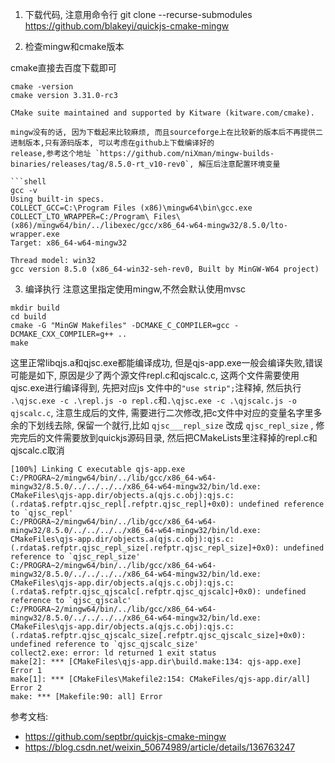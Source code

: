 
1. 下载代码, 注意用命令行
git clone --recurse-submodules https://github.com/blakeyi/quickjs-cmake-mingw

2. 检查mingw和cmake版本

cmake直接去百度下载即可
```shell
cmake -version
cmake version 3.31.0-rc3

CMake suite maintained and supported by Kitware (kitware.com/cmake).

mingw没有的话, 因为下载起来比较麻烦, 而且sourceforge上在比较新的版本后不再提供二进制版本,只有源码版本, 可以考虑在github上下载编译好的
release,参考这个地址 `https://github.com/niXman/mingw-builds-binaries/releases/tag/8.5.0-rt_v10-rev0`, 解压后注意配置环境变量

```shell
gcc -v
Using built-in specs.
COLLECT_GCC=C:\Program Files (x86)\mingw64\bin\gcc.exe
COLLECT_LTO_WRAPPER=C:/Program\ Files\ (x86)/mingw64/bin/../libexec/gcc/x86_64-w64-mingw32/8.5.0/lto-wrapper.exe
Target: x86_64-w64-mingw32

Thread model: win32
gcc version 8.5.0 (x86_64-win32-seh-rev0, Built by MinGW-W64 project)

```

3. 编译执行
注意这里指定使用mingw,不然会默认使用mvsc

```shell
mkdir build
cd build
cmake -G "MinGW Makefiles" -DCMAKE_C_COMPILER=gcc -DCMAKE_CXX_COMPILER=g++ ..
make
```
这里正常libqjs.a和qjsc.exe都能编译成功, 但是qjs-app.exe一般会编译失败,错误可能是如下, 原因是少了两个源文件repl.c和qjscalc.c, 这两个文件需要使用qjsc.exe进行编译得到, 先把对应js
文件中的`"use strip";`注释掉, 然后执行
`.\qjsc.exe -c .\repl.js -o repl.c`和`.\qjsc.exe -c .\qjscalc.js -o qjscalc.c`, 注意生成后的文件, 需要进行二次修改,把c文件中对应的变量名字里多余的下划线去除, 保留一个就行,比如
`qjsc___repl_size` 改成 `qjsc_repl_size` , 修完完后的文件需要放到quickjs源码目录, 然后把CMakeLists里注释掉的repl.c和qjscalc.c取消

```shell
[100%] Linking C executable qjs-app.exe
C:/PROGRA~2/mingw64/bin/../lib/gcc/x86_64-w64-mingw32/8.5.0/../../../../x86_64-w64-mingw32/bin/ld.exe: CMakeFiles\qjs-app.dir/objects.a(qjs.c.obj):qjs.c:(.rdata$.refptr.qjsc_repl[.refptr.qjsc_repl]+0x0): undefined reference to `qjsc_repl'
C:/PROGRA~2/mingw64/bin/../lib/gcc/x86_64-w64-mingw32/8.5.0/../../../../x86_64-w64-mingw32/bin/ld.exe: CMakeFiles\qjs-app.dir/objects.a(qjs.c.obj):qjs.c:(.rdata$.refptr.qjsc_repl_size[.refptr.qjsc_repl_size]+0x0): undefined reference to `qjsc_repl_size'
C:/PROGRA~2/mingw64/bin/../lib/gcc/x86_64-w64-mingw32/8.5.0/../../../../x86_64-w64-mingw32/bin/ld.exe: CMakeFiles\qjs-app.dir/objects.a(qjs.c.obj):qjs.c:(.rdata$.refptr.qjsc_qjscalc[.refptr.qjsc_qjscalc]+0x0): undefined reference to `qjsc_qjscalc'
C:/PROGRA~2/mingw64/bin/../lib/gcc/x86_64-w64-mingw32/8.5.0/../../../../x86_64-w64-mingw32/bin/ld.exe: CMakeFiles\qjs-app.dir/objects.a(qjs.c.obj):qjs.c:(.rdata$.refptr.qjsc_qjscalc_size[.refptr.qjsc_qjscalc_size]+0x0): undefined reference to `qjsc_qjscalc_size'
collect2.exe: error: ld returned 1 exit status
make[2]: *** [CMakeFiles\qjs-app.dir\build.make:134: qjs-app.exe] Error 1
make[1]: *** [CMakeFiles\Makefile2:154: CMakeFiles/qjs-app.dir/all] Error 2
make: *** [Makefile:90: all] Error 
```

参考文档:
- https://github.com/septbr/quickjs-cmake-mingw
- https://blog.csdn.net/weixin_50674989/article/details/136763247

